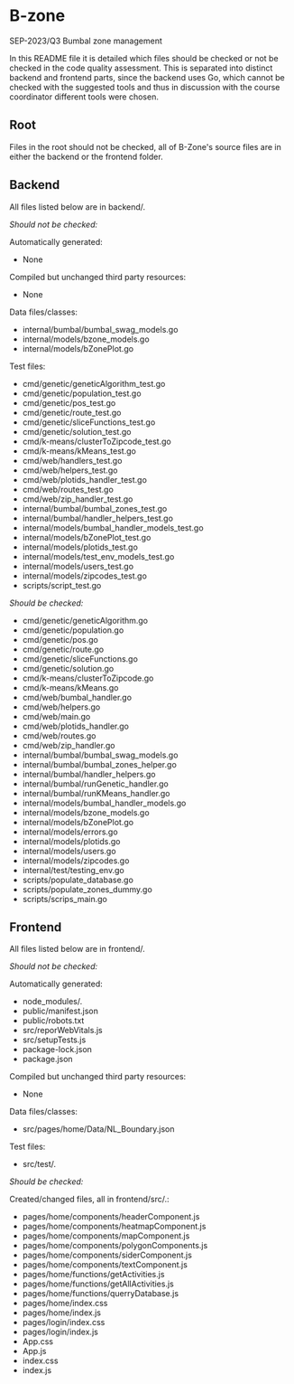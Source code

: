 # B-zone
SEP-2023/Q3 Bumbal zone management

In this README file it is detailed which files should be checked or not be checked in the code quality assessment. This is separated into distinct backend and frontend parts, since the backend uses Go, which cannot be checked with the suggested tools and thus in discussion with the course coordinator different tools were chosen.

## Root
Files in the root should not be checked, all of B-Zone's source files are in either the backend or the frontend folder.

## Backend
All files listed below are in backend/.

*Should not be checked:*

Automatically generated:
- None

Compiled but unchanged third party resources:
- None

Data files/classes:
- internal/bumbal/bumbal_swag_models.go
- internal/models/bzone_models.go
- internal/models/bZonePlot.go

Test files:
- cmd/genetic/geneticAlgorithm_test.go
- cmd/genetic/population_test.go
- cmd/genetic/pos_test.go
- cmd/genetic/route_test.go
- cmd/genetic/sliceFunctions_test.go
- cmd/genetic/solution_test.go
- cmd/k-means/clusterToZipcode_test.go
- cmd/k-means/kMeans_test.go
- cmd/web/handlers_test.go
- cmd/web/helpers_test.go
- cmd/web/plotids_handler_test.go
- cmd/web/routes_test.go
- cmd/web/zip_handler_test.go
- internal/bumbal/bumbal_zones_test.go
- internal/bumbal/handler_helpers_test.go
- internal/models/bumbal_handler_models_test.go
- internal/models/bZonePlot_test.go
- internal/models/plotids_test.go
- internal/models/test_env_models_test.go
- internal/models/users_test.go
- internal/models/zipcodes_test.go
- scripts/script_test.go

*Should be checked:*

- cmd/genetic/geneticAlgorithm.go
- cmd/genetic/population.go
- cmd/genetic/pos.go
- cmd/genetic/route.go
- cmd/genetic/sliceFunctions.go
- cmd/genetic/solution.go
- cmd/k-means/clusterToZipcode.go
- cmd/k-means/kMeans.go
- cmd/web/bumbal_handler.go
- cmd/web/helpers.go
- cmd/web/main.go
- cmd/web/plotids_handler.go
- cmd/web/routes.go
- cmd/web/zip_handler.go
- internal/bumbal/bumbal_swag_models.go
- internal/bumbal/bumbal_zones_helper.go
- internal/bumbal/handler_helpers.go
- internal/bumbal/runGenetic_handler.go
- internal/bumbal/runKMeans_handler.go
- internal/models/bumbal_handler_models.go
- internal/models/bzone_models.go
- internal/models/bZonePlot.go
- internal/models/errors.go
- internal/models/plotids.go
- internal/models/users.go
- internal/models/zipcodes.go
- internal/test/testing_env.go
- scripts/populate_database.go
- scripts/populate_zones_dummy.go
- scripts/scrips_main.go

## Frontend
All files listed below are in frontend/.

*Should not be checked:*

Automatically generated:
- node_modules/.
- public/manifest.json
- public/robots.txt
- src/reporWebVitals.js
- src/setupTests.js
- package-lock.json
- package.json

Compiled but unchanged third party resources:
- None

Data files/classes:
- src/pages/home/Data/NL_Boundary.json

Test files:
- src/test/.

*Should be checked:*

Created/changed files, all in frontend/src/.:

- pages/home/components/headerComponent.js
- pages/home/components/heatmapComponent.js
- pages/home/components/mapComponent.js
- pages/home/components/polygonComponents.js
- pages/home/components/siderComponent.js
- pages/home/components/textComponent.js
- pages/home/functions/getActivities.js
- pages/home/functions/getAllActivities.js
- pages/home/functions/querryDatabase.js
- pages/home/index.css
- pages/home/index.js
- pages/login/index.css
- pages/login/index.js
- App.css
- App.js
- index.css
- index.js
